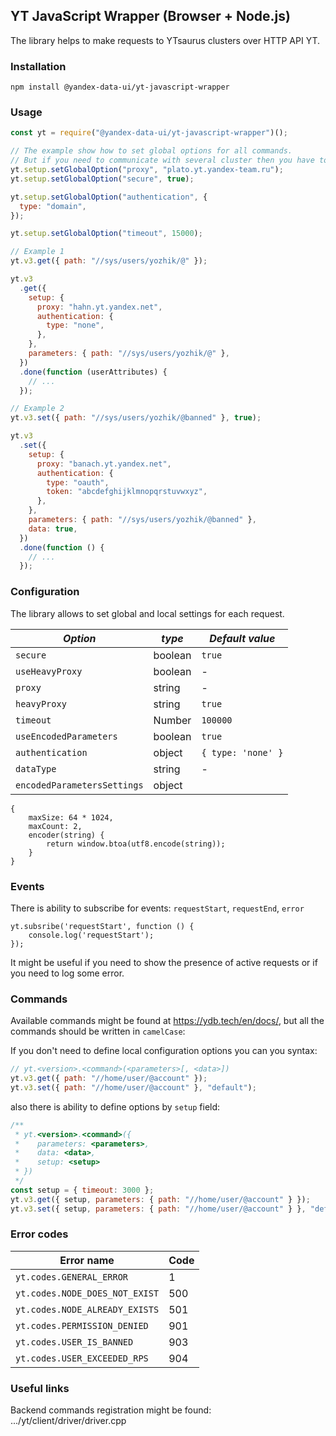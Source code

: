 ## YT JavaScript Wrapper (Browser + Node.js)

The library helps to make requests to YTsaurus clusters over HTTP API YT.

### Installation

`npm install @yandex-data-ui/yt-javascript-wrapper`

### Usage

```javascript
const yt = require("@yandex-data-ui/yt-javascript-wrapper")();

// The example show how to set global options for all commands.
// But if you need to communicate with several cluster then you have to provide proxy and token for each separate command.
yt.setup.setGlobalOption("proxy", "plato.yt.yandex-team.ru");
yt.setup.setGlobalOption("secure", true);

yt.setup.setGlobalOption("authentication", {
  type: "domain",
});

yt.setup.setGlobalOption("timeout", 15000);

// Example 1
yt.v3.get({ path: "//sys/users/yozhik/@" });

yt.v3
  .get({
    setup: {
      proxy: "hahn.yt.yandex.net",
      authentication: {
        type: "none",
      },
    },
    parameters: { path: "//sys/users/yozhik/@" },
  })
  .done(function (userAttributes) {
    // ...
  });

// Example 2
yt.v3.set({ path: "//sys/users/yozhik/@banned" }, true);

yt.v3
  .set({
    setup: {
      proxy: "banach.yt.yandex.net",
      authentication: {
        type: "oauth",
        token: "abcdefghijklmnopqrstuvwxyz",
      },
    },
    parameters: { path: "//sys/users/yozhik/@banned" },
    data: true,
  })
  .done(function () {
    // ...
  });
```

### Configuration

The library allows to set global and local settings for each request.

| _Option_                    | _type_  | _Default value_    |
| --------------------------- | ------- | ------------------ |
| `secure`                    | boolean | `true`             |
| `useHeavyProxy`             | boolean | -                  |
| `proxy`                     | string  | -                  |
| `heavyProxy`                | string  | `true`             |
| `timeout`                   | Number  | `100000`           |
| `useEncodedParameters`      | boolean | `true`             |
| `authentication`            | object  | `{ type: 'none' }` |
| `dataType`                  | string  | -                  |
| `encodedParametersSettings` | object  |

```
{
    maxSize: 64 * 1024,
    maxCount: 2,
    encoder(string) {
        return window.btoa(utf8.encode(string));
    }
}
```

### Events

There is ability to subscribe for events: `requestStart`, `requestEnd`, `error`

    yt.subsribe('requestStart', function () {
        console.log('requestStart');
    });

It might be useful if you need to show the presence of active requests or if you need to log some error.

### Commands

Available commands might be found at https://ydb.tech/en/docs/, but all the commands should be written in `camelCase`:

If you don't need to define local configuration options you can you syntax:

```js
// yt.<version>.<command>(<parameters>[, <data>])
yt.v3.get({ path: "//home/user/@account" });
yt.v3.set({ path: "//home/user/@account" }, "default");
```

also there is ability to define options by `setup` field:

```js
/**
 * yt.<version>.<command>({
 *    parameters: <parameters>,
 *    data: <data>,
 *    setup: <setup>
 * })
 */
const setup = { timeout: 3000 };
yt.v3.get({ setup, parameters: { path: "//home/user/@account" } });
yt.v3.set({ setup, parameters: { path: "//home/user/@account" } }, "default");
```

### Error codes

| Error name                     | Code |
| ------------------------------ | ---- |
| `yt.codes.GENERAL_ERROR`       | 1    |
| `yt.codes.NODE_DOES_NOT_EXIST` | 500  |
| `yt.codes.NODE_ALREADY_EXISTS` | 501  |
| `yt.codes.PERMISSION_DENIED`   | 901  |
| `yt.codes.USER_IS_BANNED`      | 903  |
| `yt.codes.USER_EXCEEDED_RPS`   | 904  |

### Useful links

Backend commands registration might be found: .../yt/client/driver/driver.cpp
